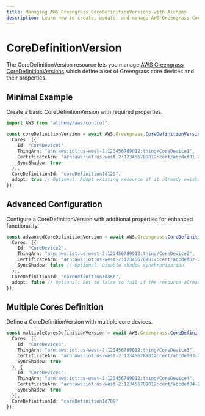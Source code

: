 ```yaml
---
title: Managing AWS Greengrass CoreDefinitionVersions with Alchemy
description: Learn how to create, update, and manage AWS Greengrass CoreDefinitionVersions using Alchemy Cloud Control.
---
```


# CoreDefinitionVersion

The CoreDefinitionVersion resource lets you manage [AWS Greengrass CoreDefinitionVersions](https://docs.aws.amazon.com/greengrass/latest/userguide/) which define a set of Greengrass core devices and their properties.

## Minimal Example

Create a basic CoreDefinitionVersion with required properties.

```ts
import AWS from "alchemy/aws/control";

const coreDefinitionVersion = await AWS.Greengrass.CoreDefinitionVersion("basicCoreDefinitionVersion", {
  Cores: [{
    Id: "CoreDevice1",
    ThingArn: "arn:aws:iot:us-west-2:123456789012:thing/CoreDevice1",
    CertificateArn: "arn:aws:iot:us-west-2:123456789012:cert/abcdef01-2345-6789-abcd-ef0123456789",
    SyncShadow: true
  }],
  CoreDefinitionId: "coreDefinitionId123",
  adopt: true // Optional: Adopt existing resource if it already exists
});
```

## Advanced Configuration

Configure a CoreDefinitionVersion with additional properties for enhanced functionality.

```ts
const advancedCoreDefinitionVersion = await AWS.Greengrass.CoreDefinitionVersion("advancedCoreDefinitionVersion", {
  Cores: [{
    Id: "CoreDevice2",
    ThingArn: "arn:aws:iot:us-west-2:123456789012:thing/CoreDevice2",
    CertificateArn: "arn:aws:iot:us-west-2:123456789012:cert/abcdef02-2345-6789-abcd-ef0123456789",
    SyncShadow: false // Optional: Disable shadow synchronization
  }],
  CoreDefinitionId: "coreDefinitionId456",
  adopt: false // Optional: Set to false to fail if the resource already exists
});
```

## Multiple Cores Definition

Define a CoreDefinitionVersion with multiple core devices.

```ts
const multipleCoresDefinitionVersion = await AWS.Greengrass.CoreDefinitionVersion("multipleCoresDefinitionVersion", {
  Cores: [{
    Id: "CoreDevice3",
    ThingArn: "arn:aws:iot:us-west-2:123456789012:thing/CoreDevice3",
    CertificateArn: "arn:aws:iot:us-west-2:123456789012:cert/abcdef03-2345-6789-abcd-ef0123456789",
    SyncShadow: true
  }, {
    Id: "CoreDevice4",
    ThingArn: "arn:aws:iot:us-west-2:123456789012:thing/CoreDevice4",
    CertificateArn: "arn:aws:iot:us-west-2:123456789012:cert/abcdef04-2345-6789-abcd-ef0123456789",
    SyncShadow: true
  }],
  CoreDefinitionId: "coreDefinitionId789"
});
```